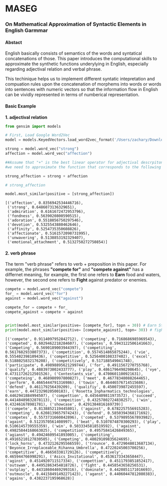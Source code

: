 # MASEG

### On Mathematical Approximation of Syntactic Elements in English Garmmar

#### Abstact

English basically consists of semantics of the words and syntatical concatenations of those. This paper introduces the computational skills to approximate the synthetic functions underylying in English, especially regarding adjectival relation and verbal phrase.

This techinique helps us to implement different syntatic intepretation and compuation rules upon the concatenation of morphems into words or words into sentences with numeric vectors so that the information flow in English can be vividly represented in terms of numberical representation. 

#### Basic Example

**1. adjectival relation**


```python
from gensim import models
```


```python
# First, Load Google Word2Vec
model = models.KeyedVectors.load_word2vec_format('/Users/zachary/Downloads/GoogleNews-vectors-negative300.bin', binary=True)
```


```python
strong = model.word_vec("strong")
affection = model.word_vec("affection")
```


```python
##Assume that "+" is the best linear operator for adjectival descrpiton
#we need to approximate the function that corresponds to the following '+' operation. 

strong_affection = strong + affection 
```


```python
# strong_affection
```


```python
model.most_similar(positive = [strong_affection])
```




    [('affection', 0.8356942534446716),
     ('strong', 0.6486073136329651),
     ('admiration', 0.6161672472953796),
     ('fondness', 0.5639020800590515),
     ('adoration', 0.5518056750297546),
     ('devotion', 0.5325543880462646),
     ('affinity', 0.5254735350608826),
     ('affectionate', 0.5161572098731995),
     ('unwavering', 0.5138853192329407),
     ('emotional_attachment', 0.5132750272750854)]



#### 2. verb phrase

The term "verb phrase" refers to verb + preposition in this paper. For example, the phrases **"compete for"** and **"compete against"** has a differnet meaning, for example, the first one refers to **Earn** food and waters, however, the second one refers to **Fight** against predator or enemies.


```python
compete = model.word_vec("compete")
for_ = model.word_vec("for")
against = model.word_vec("against")

compete_for = compete + for_
compete_against = compete + against


print(model.most_similar(positive= [compete_for], topn = 30)) # Earn Sth
print(model.most_similar(positive= [compete_against], topn= 30)) # fight 
```

    [('compete', 0.9114097952842712), ('competing', 0.7168686985969543), ('competed', 0.6029462218284607), ('competes', 0.5943122506141663), ('Competing', 0.5690189003944397), ('competiting', 0.5617682933807373), ('competition', 0.5574514865875244), ('vie', 0.555402398109436), ('competitive', 0.5256400108337402), ('excel', 0.5188025832176208), ('competitively', 0.517188549041748), ('participate', 0.49898895621299744), ('for', 0.4911567270755768), ('qualify', 0.4883973002433777), ('play', 0.4861796498298645), ('vye', 0.47311726212501526), ('Contestants_vie', 0.4700601100921631), ('competeing', 0.468980997800827), ('meet', 0.46778348088264465), ('perform', 0.4665444791316986), ('towin', 0.46446576714515686), ('defend', 0.461179256439209), ('qualifiy', 0.4500739872455597), ('earn', 0.4472329020500183), ('Rosetta_Inpharmatics_technologies', 0.4462941884994507), ('compettion', 0.4456409811973572), ('succeed', 0.44148489832878113), ('compeition', 0.43257802724838257), ('win', 0.432461678981781), ('showcase', 0.4291384816169739)]
    [('compete', 0.8138852119445801), ('against', 0.6782257556915283), ('competing', 0.6208139657974243), ('defend', 0.5850394368171692), ('competes', 0.5573731660842896), ('competed', 0.5379895567893982), ('againt', 0.5123570561408997), ('beat', 0.5107874870300293), ('play', 0.5106145739555359), ('win', 0.5033345818519592), ('agaisnt', 0.49825844168663025), ('competition', 0.49575841426849365), ('agianst', 0.49424609541893005), ('competiting', 0.49165210127830505), ('Competing', 0.48029109835624695), ('lock_horns', 0.4732126295566559), ('trounce', 0.4729048013687134), ('Beyonce_Irreplaceable_Rihanna_Umbrella', 0.47220245003700256), ('competitive', 0.466503381729126), ('competitively', 0.465944766998291), ('Asics_Invitational', 0.4536173343658447), ('aginst', 0.4514920711517334), ('compettion', 0.4511793851852417), ('outswam', 0.44952863454818726), ('fight', 0.4458543658256531), ('outplay', 0.44318604469299316), ('dominate', 0.4420851171016693), ('outmuscle', 0.44158491492271423), ('aganst', 0.44060447812080383), ('agains', 0.4382237195968628)]

